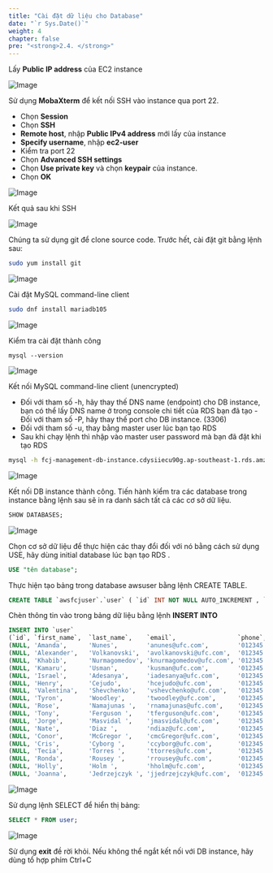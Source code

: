 ```yaml
---
title: "Cài đặt dữ liệu cho Database"
date: "`r Sys.Date()`"
weight: 4
chapter: false
pre: "<strong>2.4. </strong>"
---
```


Lấy **Public IP address** của EC2 instance

![Image](/images/2-preparation/2.4-data-for-db/2.4.1.png?featherlight=false&width=90pc)

Sử dụng **MobaXterm** để kết nối SSH vào instance qua port 22.

- Chọn **Session**
- Chọn **SSH**
- **Remote host**, nhập **Public IPv4 address** mới lấy của instance
- **Specify username**, nhập **ec2-user**
- Kiểm tra port 22
- Chọn **Advanced SSH settings**
- Chọn **Use private key** và chọn **keypair** của instance.
- Chọn **OK**

![Image](/images/2-preparation/2.4-data-for-db/2.4.2.png?featherlight=false&width=90pc)

Kết quả sau khi SSH

![Image](/images/2-preparation/2.4-data-for-db/2.4.3.png?featherlight=false&width=90pc)

Chúng ta sử dụng git để clone source code. Trước hết, cài đặt git bằng lệnh sau:

```bash
sudo yum install git
```

![Image](/images/2-preparation/2.4-data-for-db/2.4.4.png?featherlight=false&width=90pc)

Cài đặt MySQL command-line client

```bash
sudo dnf install mariadb105
```

![Image](/images/2-preparation/2.4-data-for-db/2.4.5.png?featherlight=false&width=90pc)

Kiểm tra cài đặt thành công

```
mysql --version
```

![Image](/images/2-preparation/2.4-data-for-db/2.4.6.png?featherlight=false&width=90pc)

Kết nối MySQL command-line client (unencrypted)

- Đối với tham số -h, hãy thay thế DNS name (endpoint) cho DB instance, bạn có thể lấy DNS name ở trong console chi tiết của RDS bạn đã tạo - Đối với tham số -P, hãy thay thế port cho DB instance. (3306)
- Đối với tham số -u, thay bằng master user lúc bạn tạo RDS
- Sau khi chạy lệnh thì nhập vào master user password mà bạn đã đặt khi tạo RDS

```bash
mysql -h fcj-management-db-instance.cdysiiecu90g.ap-southeast-1.rds.amzonaws.com -P 3306 -u admin -p
```

![Image](/images/2-preparation/2.4-data-for-db/2.4.7.png?featherlight=false&width=90pc)

Kết nối DB instance thành công. Tiến hành kiểm tra các database trong instance bằng lệnh sau sẽ in ra danh sách tất cả các cơ sở dữ liệu.

```sql
SHOW DATABASES;
```

![Image](/images/2-preparation/2.4-data-for-db/2.4.8.png?featherlight=false&width=90pc)

Chọn cơ sở dữ liệu để thực hiện các thay đổi đối với nó bằng cách sử dụng USE, hãy dùng initial database lúc bạn tạo RDS .

```sql
USE "tên database";
```

Thực hiện tạo bảng trong database awsuser bằng lệnh CREATE TABLE.

```sql
CREATE TABLE `awsfcjuser`.`user` ( `id` INT NOT NULL AUTO_INCREMENT , `first_name` VARCHAR(45) NOT NULL , `last_name` VARCHAR(45) NOT NULL , `email` VARCHAR(45) NOT NULL , `phone` VARCHAR(45) NOT NULL , `comments` TEXT NOT NULL , `status` VARCHAR(10) NOT NULL DEFAULT 'active' , PRIMARY KEY (`id`)) ENGINE = InnoDB;
```

Chèn thông tin vào trong bảng dữ liệu bằng lệnh **INSERT INTO**

```sql
INSERT INTO `user`
(`id`, `first_name`,  `last_name`,    `email`,                 `phone`,         `comments`, `status`) VALUES
(NULL, 'Amanda',      'Nunes',        'anunes@ufc.com',        '012345 678910', '',          'active'),
(NULL, 'Alexander',   'Volkanovski',  'avolkanovski@ufc.com',  '012345 678910', '',          'active'),
(NULL, 'Khabib',      'Nurmagomedov', 'knurmagomedov@ufc.com', '012345 678910', '',          'active'),
(NULL, 'Kamaru',      'Usman',        'kusman@ufc.com',        '012345 678910', '',          'active'),
(NULL, 'Israel',      'Adesanya',     'iadesanya@ufc.com',     '012345 678910', '',          'active'),
(NULL, 'Henry',       'Cejudo',       'hcejudo@ufc.com',       '012345 678910', '',          'active'),
(NULL, 'Valentina',   'Shevchenko',   'vshevchenko@ufc.com',   '012345 678910', '',          'active'),
(NULL, 'Tyron',       'Woodley',      'twoodley@ufc.com',      '012345 678910', '',          'active'),
(NULL, 'Rose',        'Namajunas ',   'rnamajunas@ufc.com',    '012345 678910', '',          'active'),
(NULL, 'Tony',        'Ferguson ',    'tferguson@ufc.com',     '012345 678910', '',          'active'),
(NULL, 'Jorge',       'Masvidal ',    'jmasvidal@ufc.com',     '012345 678910', '',          'active'),
(NULL, 'Nate',        'Diaz ',        'ndiaz@ufc.com',         '012345 678910', '',          'active'),
(NULL, 'Conor',       'McGregor ',    'cmcGregor@ufc.com',     '012345 678910', '',          'active'),
(NULL, 'Cris',        'Cyborg ',      'ccyborg@ufc.com',       '012345 678910', '',          'active'),
(NULL, 'Tecia',       'Torres ',      'ttorres@ufc.com',       '012345 678910', '',          'active'),
(NULL, 'Ronda',       'Rousey ',      'rrousey@ufc.com',       '012345 678910', '',          'active'),
(NULL, 'Holly',       'Holm ',        'hholm@ufc.com',         '012345 678910', '',          'active'),
(NULL, 'Joanna',      'Jedrzejczyk ', 'jjedrzejczyk@ufc.com',  '012345 678910', '',          'active');
```

![Image](/images/2-preparation/2.4-data-for-db/2.4.9.png?featherlight=false&width=90pc)

Sử dụng lệnh SELECT để hiển thị bảng:

```sql
SELECT * FROM user;
```

![Image](/images/2-preparation/2.4-data-for-db/2.4.10.png?featherlight=false&width=90pc)

Sử dụng **exit** đề rời khỏi. Nếu không thể ngắt kết nối với DB instance, hãy dùng tổ hợp phím Ctrl+C
